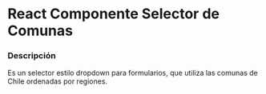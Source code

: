 # React Componente Selector de Comunas 
### Descripción
Es un selector estilo dropdown para formularios, que utiliza las comunas de Chile ordenadas por regiones.